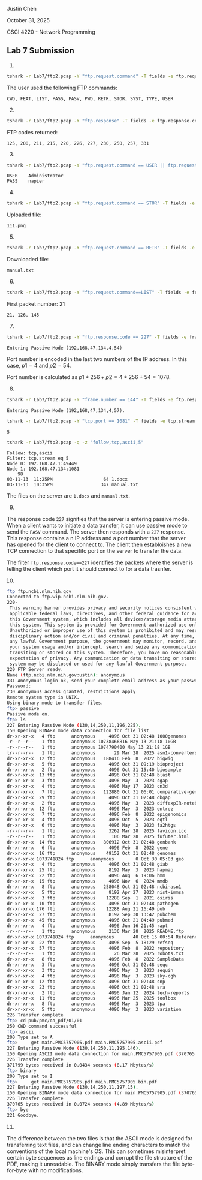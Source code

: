 Justin Chen

October 31, 2025

CSCI 4220 - Network Programming

## Lab 7 Submission

1.
```bash
tshark -r Lab7/ftp2.pcap -Y "ftp.request.command" -T fields -e ftp.request.command | sort | uniq
```
The user used the following FTP commands:
```text
CWD, FEAT, LIST, PASS, PASV, PWD, RETR, STOR, SYST, TYPE, USER
```


2.
```bash
tshark -r Lab7/ftp2.pcap -Y "ftp.response" -T fields -e ftp.response.code | sort | uniq
```
FTP codes returned:
```text
125, 200, 211, 215, 220, 226, 227, 230, 250, 257, 331
```

3.
```bash
tshark -r Lab7/ftp2.pcap -Y "ftp.request.command == USER || ftp.request.command == PASS" -T fields -e ftp.request.command -e ftp.request.arg
```
```text
USER	Administrator
PASS	napier
```

4.
```bash
tshark -r Lab7/ftp2.pcap -Y "ftp.request.command == STOR" -T fields -e ftp.request.arg
```
Uploaded file:
```text
111.png
```

5.
```bash
tshark -r Lab7/ftp2.pcap -Y "ftp.request.command == RETR" -T fields -e ftp.request.arg
```
Downloaded file:
```text
manual.txt
```
 
6.
```bash
tshark -r Lab7/ftp2.pcap -Y "ftp.request.command==LIST" -T fields -e frame.number
```
First packet number: 21
```text
21, 126, 145
```


7.
```bash
tshark -r Lab7/ftp2.pcap -Y "ftp.response.code == 227" -T fields -e frame.number -e ftp.response.arg | head -n 1
```
```text
Entering Passive Mode (192,168,47,134,4,54)
```
Port number is encoded in the last two numbers of the IP address. In this case, $p1=4$ and $p2=54$.

Port number is calculated as $p1*256 + p2 = 4*256 + 54 = 1078$.

8.
```bash
tshark -r Lab7/ftp2.pcap -Y "frame.number == 144" -T fields -e ftp.response.arg
```
```text
Entering Passive Mode (192,168,47,134,4,57).
```
```bash
tshark -r Lab7/ftp2.pcap -Y "tcp.port == 1081" -T fields -e tcp.stream | head -n 1
```
```text
5
```
```bash
tshark -r Lab7/ftp2.pcap -q -z "follow,tcp,ascii,5"
```
```text
Follow: tcp,ascii
Filter: tcp.stream eq 5
Node 0: 192.168.47.1:49449
Node 1: 192.168.47.134:1081
	98
03-11-13  11:25PM                   64 1.docx
03-11-13  10:35PM                  347 manual.txt
```
The files on the server are `1.docx` and `manual.txt`.

   
9.
The response code `227` signifies that the server is entering passive mode. When a client wants to initiate a data transfer, it can use passive mode to send the `PASV` command. The server then responds with a `227` response. This response contains a n IP address and a port number that the server has opened for the client to connect to. The client then establoishes a new TCP connection to that specififc port on the server to transfer the data.

The filter `ftp.response.code==227` identifies the packets where the server is telling the client which port it should connect to for a data trasnfer.

10.
```bash
ftp ftp.ncbi.nlm.nih.gov
Connected to ftp.wip.ncbi.nlm.nih.gov.
220-
 This warning banner provides privacy and security notices consistent with 
 applicable federal laws, directives, and other federal guidance for accessing 
 this Government system, which includes all devices/storage media attached to 
 this system. This system is provided for Government-authorized use only. 
 Unauthorized or improper use of this system is prohibited and may result in 
 disciplinary action and/or civil and criminal penalties. At any time, and for 
 any lawful Government purpose, the government may monitor, record, and audit 
 your system usage and/or intercept, search and seize any communication or data 
 transiting or stored on this system. Therefore, you have no reasonable 
 expectation of privacy. Any communication or data transiting or stored on this 
 system may be disclosed or used for any lawful Government purpose.
220 FTP Server ready.
Name (ftp.ncbi.nlm.nih.gov:ustin): anonymous             
331 Anonymous login ok, send your complete email address as your password
Password: 
230 Anonymous access granted, restrictions apply
Remote system type is UNIX.
Using binary mode to transfer files.
ftp> passive
Passive mode on.
ftp> ls
227 Entering Passive Mode (130,14,250,11,196,225).
150 Opening BINARY mode data connection for file list
dr-xr-xr-x   4 ftp      anonymous     4096 Oct 31 02:48 1000genomes
-r--r--r--   1 ftp      anonymous 10738466816 May 13 21:18 10GB
-r--r--r--   1 ftp      anonymous 1074790400 May 13 21:18 1GB
lr--r--r--   1 ftp      anonymous       29 Mar 28  2025 asn1-converters -> toolbox/ncbi_tools/converters
dr-xr-xr-x  12 ftp      anonymous   188416 Feb  8  2022 bigwig
dr-xr-xr-x   5 ftp      anonymous     4096 Oct 31 09:19 bioproject
dr-xr-xr-x   2 ftp      anonymous     4096 Oct 31 15:40 biosample
dr-xr-xr-x  13 ftp      anonymous     4096 Oct 31 02:48 blast
dr-xr-xr-x   3 ftp      anonymous     4096 May  3  2023 cgap
dr-xr-xr-x   4 ftp      anonymous     4096 May 17  2023 cn3d
dr-xr-xr-x   7 ftp      anonymous   122880 Oct 31 06:01 comparative-genome-viewer
dr-xr-xr-x  29 ftp      anonymous     4096 Oct 31 02:48 dbgap
dr-xr-xr-x   2 ftp      anonymous     4096 May  3  2023 diffexpIR-notebook
dr-xr-xr-x  12 ftp      anonymous     4096 May  3  2023 entrez
dr-xr-xr-x   7 ftp      anonymous     4096 Feb  8  2022 epigenomics
dr-xr-xr-x   4 ftp      anonymous     4096 Oct  5  2023 eqtl
dr-xr-xr-x   6 ftp      anonymous     4096 May  3  2023 fa2htgs
-r--r--r--   1 ftp      anonymous     3262 Mar 28  2025 favicon.ico
-r--r--r--   1 ftp      anonymous      106 Mar 28  2025 fufuter.html
dr-xr-xr-x  14 ftp      anonymous   806912 Oct 31 02:48 genbank
dr-xr-xr-x   6 ftp      anonymous     4096 Feb  8  2022 gene
dr-xr-xr-x  16 ftp      anonymous    49152 Oct 31 02:48 genomes
dr-xr-xr-x 1073741824 ftp      anonymous        0 Oct 30 05:03 geo
dr-xr-xr-x   4 ftp      anonymous     4096 Oct 31 02:48 giab
dr-xr-xr-x  25 ftp      anonymous     8192 May  3  2023 hapmap
dr-xr-xr-x  22 ftp      anonymous     4096 Aug  6 19:06 hmm
dr-xr-xr-x  15 ftp      anonymous     4096 Nov  6  2024 mmdb
dr-xr-xr-x   8 ftp      anonymous   258048 Oct 31 02:48 ncbi-asn1
dr-xr-xr-x   5 ftp      anonymous     8192 Apr 27  2023 nist-immsa
dr-xr-xr-x   3 ftp      anonymous    12288 Sep  1  2021 osiris
dr-xr-xr-x  10 ftp      anonymous     4096 Oct 31 02:48 pathogen
dr-xr-xr-x 176 ftp      anonymous    12288 Aug 21 16:49 pub
dr-xr-xr-x  27 ftp      anonymous     8192 Sep 30 13:42 pubchem
dr-xr-xr-x  45 ftp      anonymous     4096 Oct 21 04:49 pubmed
dr-xr-xr-x   4 ftp      anonymous     4096 Jun 16 21:45 rapt
-r--r--r--   1 ftp      anonymous     2136 Mar 28  2025 README.ftp
dr-xr-xr-x 1073741824 ftp      anonymous       40 Oct 15 00:54 ReferenceSamples
dr-xr-xr-x  22 ftp      anonymous     4096 Sep  5 18:29 refseq
dr-xr-xr-x  57 ftp      anonymous     4096 Feb  8  2022 repository
-r--r--r--   1 ftp      anonymous       26 Mar 28  2025 robots.txt
dr-xr-xr-x   8 ftp      anonymous     4096 Feb  8  2022 SampleData
dr-xr-xr-x   3 ftp      anonymous     4096 Oct 31 02:48 seqc
dr-xr-xr-x   3 ftp      anonymous     4096 May  3  2023 sequin
dr-xr-xr-x   4 ftp      anonymous     4096 May  3  2023 sky-cgh
dr-xr-xr-x  12 ftp      anonymous     4096 Oct 31 02:48 snp
dr-xr-xr-x  23 ftp      anonymous     4096 Oct 31 02:48 sra
dr-xr-xr-x   2 ftp      anonymous     4096 Jan 12  2024 tech-reports
dr-xr-xr-x  11 ftp      anonymous     4096 Mar 25  2025 toolbox
dr-xr-xr-x   8 ftp      anonymous     4096 May  3  2023 tpa
dr-xr-xr-x   5 ftp      anonymous     4096 May  3  2023 variation
226 Transfer complete
ftp> cd pub/pmc/oa_pdf/01/01
250 CWD command successful
ftp> ascii
200 Type set to A
ftp>     get main.PMC5757905.pdf main.PMC5757905.ascii.pdf
227 Entering Passive Mode (130,14,250,11,195,146).
150 Opening ASCII mode data connection for main.PMC5757905.pdf (370765 bytes)
226 Transfer complete
371799 bytes received in 0.0434 seconds (8.17 Mbytes/s)
ftp> binary
200 Type set to I
ftp>     get main.PMC5757905.pdf main.PMC5757905.bin.pdf
227 Entering Passive Mode (130,14,250,11,197,15).
150 Opening BINARY mode data connection for main.PMC5757905.pdf (370765 bytes)
226 Transfer complete
370765 bytes received in 0.0724 seconds (4.89 Mbytes/s)
ftp> bye
221 Goodbye.
```

11.
The difference between the two files is that the ASCII mode is designed for transferring text files, and can change line ending characters to match the conventions of the local machine's OS. This can sometimes misinterpret certain byte sequences as line endings and corrupt the file structure of the PDF, making it unreadable. The BINARY mode simply transfers the file byte-for-byte with no modifications.
